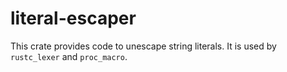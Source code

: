 # literal-escaper

This crate provides code to unescape string literals. It is used by `rustc_lexer`
and `proc_macro`.
